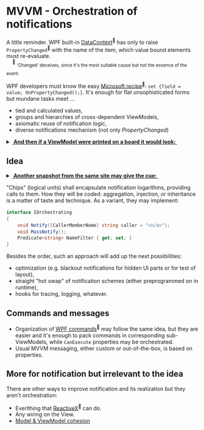 # MVVM - Orchestration of notifications

A little reminder. WPF built-in [DataContext](https://learn.microsoft.com/dotnet/desktop/wpf/data/how-to-specify-the-binding-source)<sup>🔗</sup> has only to raise `PropertyChanged`<sup>:raising_hand:</sup> with the name of the item, which value bound elements must re-evaluate.\
&nbsp;&nbsp;&nbsp;&nbsp;<sup>:raising_hand:</sup>&nbsp;<sub>'Changed' deceives, since it's the most suitable cause but not the essence of the event.</sub>

WPF developers must know the easy [Microsoft recipe](https://learn.microsoft.com/en-us/dotnet/desktop/wpf/data/how-to-implement-property-change-notification)<sup>🔗</sup>: `set {field = value; OnPropertyChanged();}`. It's enough for flat unsophisticated forms but mundane tasks meet ...

* tied and calculated values,
* groups and hierarchies of cross-dependent ViewModels, 
* axiomatic reuse of notification logic,
* diverse notifications mechanism (not only _PropertyChanged_)

<details>
<summary><ins>&nbsp;<b>And then if a ViewModel were printed on a board it would look:</b>&nbsp;</ins></summary></summary>
&nbsp;

[![Spaghetti wires snapshot from bigmessowires.com](../../../_rsc/images/bigmessowires.com_wired-circuit.jpg)](https://github.com/Kyriosity/read-write/tree/main/README+/pencraft/README+/_rsc)\
(*Found on bigmessowires.com*)\
\________________________________________________________________________________________
</details>


## Idea 

<details>
<summary><ins>&nbsp;<b>Another snapshot from the same site may give the cue:</b>&nbsp;</ins></summary></summary>
&nbsp;

[![Spaghetti wires snapshot from bigmessowires.com](../../../_rsc/images/bigmessowires.com_inegrated-circuit.jpg)](https://github.com/Kyriosity/read-write/tree/main/README+/pencraft/README+/_rsc)\
(*Found on bigmessowires.com*)\
\________________________________________________________________________________________
</details>

"Chips" (logical units) shall encapsulate notification logarithms, providing calls to them. How they will be coded: aggregation, injection, or inheritance is a matter of taste and technique. As a variant, they may implement:

```csharp
interface IOrchestrating
{
    void Notify([CallerMemberName] string caller = "<n/a>");
    void MassNotify();
    Predicate<string> NameFilter { get; set; }
}
```

Besides the order, such an approach will add up the next possibilities:

+ optimization (e.g. blackout notifications for hidden UI parts or for test of layout),
+ straight "hot swap" of notification schemes (either preprogrammed on in runtime),
+ hooks for tracing, logging, whatever.

## Commands and messages

* Organization of [WPF commands](https://learn.microsoft.com/en-us/dotnet/desktop/wpf/advanced/commanding-overview)<sup>🔗</sup> may follow the same idea, but they are easier and it's enough to pack commands in corresponding sub-ViewModels, while `CanExecute` properties may be orchestrated.
* Usual MVVM messaging, either custom or out-of-the-box, is based on properties.

## More for notification but irrelevant to the idea

There are other ways to improve notification and its realization but they aren't orchestration:

+ Everithing that [ReactiveX](https://reactivex.io/)<sup>🔗</sup> can do.
+ Any wiring on the View.
+ [Model & ViewModel cohesion](mvvm-vmodel_cohesion.md)
